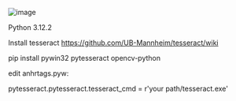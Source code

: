 ![image](https://github.com/forxxin/Arknights_recruitment_tag/assets/165651451/7dee7417-07bf-432d-9308-e463cc8381db)


 Python 3.12.2

 Install tesseract https://github.com/UB-Mannheim/tesseract/wiki

 pip install pywin32 pytesseract opencv-python

 edit anhrtags.pyw:
 
   pytesseract.pytesseract.tesseract_cmd = r'your path/tesseract.exe'

